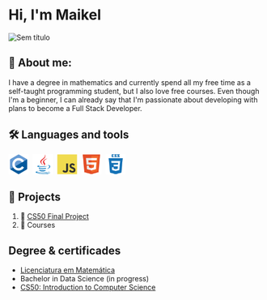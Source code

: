 # Hi, I'm Maikel

![Sem título](https://github.com/umaikel/umaikel/assets/155118558/3f11247f-18f7-4ab5-9e9a-b8418db8f337)

##  👤 About me:
I have a degree in mathematics and currently spend all my free time as a self-taught programming student, but I also love free courses.
Even though I'm a beginner, I can already say that I'm passionate about developing with plans to become a Full Stack Developer.

## 🛠 Languages and tools

<div>
  <img src="https://github.com/devicons/devicon/blob/master/icons/c/c-original.svg"  title="C" alt="C" width="40" height="40"/>&nbsp;
  <img src="https://github.com/devicons/devicon/blob/master/icons/java/java-original.svg" title="Java" alt="Java" width="40" height="40"/>&nbsp;
  <img src="https://github.com/devicons/devicon/blob/master/icons/javascript/javascript-original.svg" title="JS" alt="JS" width="40" height="40"/>&nbsp;
  <img src="https://github.com/devicons/devicon/blob/master/icons/html5/html5-original.svg" title="HTML5" alt="HTML" width="40" height="40"/>&nbsp;
  <img src="https://github.com/devicons/devicon/blob/master/icons/css3/css3-plain-wordmark.svg"  title="CSS3" alt="CSS" width="40" height="40"/>&nbsp;
</div>
<!--- icons repository https://github.com/devicons/devicon/tree/master -->

## 📂 Projects

1. 📂 [CS50 Final Project](https://github.com/umaikel/MyInventory)
2. 📂 Courses

## Degree & certificades
- [Licenciatura em Matemática]()
- Bachelor in Data Science (in progress)
- [CS50: Introduction to Computer Science](certificades/)
